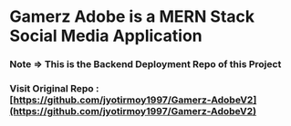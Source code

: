 # Gamerz Adobe is a MERN Stack Social Media Application
### Note => This is the Backend Deployment Repo of this Project
### Visit Original Repo : [https://github.com/jyotirmoy1997/Gamerz-AdobeV2](https://github.com/jyotirmoy1997/Gamerz-AdobeV2)
